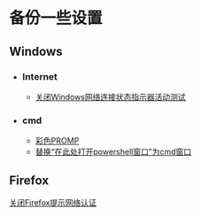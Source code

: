 # 备份一些设置

## Windows
   * ### Internet
     * [关闭Windows网络连接状态指示器活动测试](https://github.com/hosxy/Settings/blob/master/Windows/Internet/关闭Windows网络连接状态指示器活动测试.md)
   * ### cmd
     * [彩色PROMP](https://github.com/hosxy/Settings/blob/master/Windows/cmd/彩色PROMPT.md)
     * [替换“在此处打开powershell窗口”为cmd窗口](https://github.com/hosxy/Settings/blob/master/Windows/cmd/替换“在此处打开powershell窗口”为cmd窗口.md)
  
## Firefox 
  [关闭Firefox提示网络认证](https://github.com/hosxy/Settings/blob/master/Firefox/关闭Firefox提示网络认证.md)
